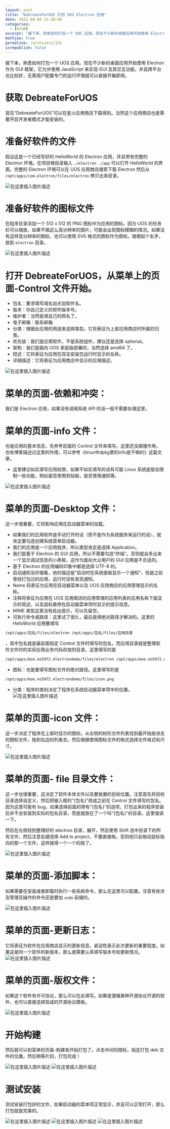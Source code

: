 ```yaml
---
layout: post
title: "DebreateForUOS 打包 UOS Electron 应用"
date: 2022-08-04 11:30:00
categories: 
  - [AtoW]
excerpt: "接下来，熟悉如何打包一个 UOS 应用。现在不少新的桌面应用开始使用 Electron 作为 GUI 框架，它允许使用 JavaScript 来实现 GUI 及其交互功能，并且跨平台也比较好，无需用户配置专门的运行环境就可以直接开箱即用。"
mathjax: true
permalink: /archivers/131
isrepublish: false
---
```


接下来，熟悉如何打包一个 UOS 应用。现在不少新的桌面应用开始使用 Electron 作为 GUI 框架，它允许使用 JavaScript 来实现 GUI 及其交互功能，并且跨平台也比较好，无需用户配置专门的运行环境就可以直接开箱即用。

# 获取 DebreateForUOS

首先“DebreateForUOS”可以在星火应用商店下载得到。当然这个应用商店也是需要开启开发者模式才能安装的。

# 准备好软件的文件

假设这是一个已经写好的 HelloWorld 的 Electron 应用，并且带有完整的 Electron 环境。在项目根目录输入 `./electron ./app` 可以打开 HelloWorld 的界面。完整的 Electron 环境可以在 UOS 应用商店搜索下载 Electron 然后从 `/opt/apps/com.electron/files/electron` 拷贝出来目录。

![在这里插入图片描述](https://images.weserv.nl/?url=https://img-blog.csdnimg.cn/55af1e9fae0c4a30a2d4ac930abcc526.png)
# 准备好软件的图标文件

在程序目录添加一个 512 x 512 的 PNG 图标作为应用的图标。因为 UOS 的任务栏可以缩放，如果不搞这么高分辨率的图片，可能会出现图标模糊的情况。如果没有这样高分辨率的图标，也可以使用 SVG 格式的图标作为图标。随便起个名字，放到 `electron` 目录。

![在这里插入图片描述](https://images.weserv.nl/?url=https://img-blog.csdnimg.cn/d833ef13b20841d6b711486768c4071a.png)
# 打开 DebreateForUOS，从菜单上的页面-Control 文件开始。

* 包名：要求填写域名加点加软件名。
* 版本：你自己定义的软件版本号。
* 维护者：当然是填自己的网名了。
* 电子邮箱：联系邮箱
* 分类：根据此应用的用途来选择类型。它将表征为上架应用商店时所属的归类。
* 优先级：我们是应用软件，不是系统组件，建议还是选择 optional。
* 架构：我们是面向 UOS 家庭版部署的，当然选择 amd64 了。
* 短述：它将表征为应用在双击安装包运行时显示的名称。
* 详细描述：它将表征为应用商店中显示的应用描述。

![在这里插入图片描述](https://images.weserv.nl/?url=https://img-blog.csdnimg.cn/6ec5061665fb4f2abac72ebdd9093131.png)
# 菜单的页面-依赖和冲突：

我们是 Electron 应用，如果没有调用系统 API 的话一般不需要处理这里。

# 菜单的页面-info 文件：

也是应用的基本信息，先参考前面的 Control 文件来填写。这里还没搞懂作用，也有博客描述过这里的作用，可以参考《linux中dpkg里的info是干嘛的》这篇文章。

* 这里建议如实填写应用权限，如果不如实填写的话有可能 Linux 系统底层会限制一些功能，例如是否使用剪贴板，是否使用通知等。

![在这里插入图片描述](https://images.weserv.nl/?url=https://img-blog.csdnimg.cn/dd950e23e261483284a5ef1f4201ffeb.png)
# 菜单的页面-Desktop 文件：
这一步很重要，它将影响应用在启动器菜单的加载。

* 如果我们的应用软件是手动打开的话（而不是作为系统服务来运行的话），就肯定要勾选创建系统菜单启动器。
* 我们的应用是一个应用程序，所以类型肯定是选择 Application。
* 我们是基于 Electron 的 GUI 应用，所以不需要勾选“终端”。否则就会多出来一个显示调试信息的小黑板，这作为面向大众用户的 GUI 应用是不合适的。
* 基于 Electron 的应用编码印象中都是选择 UTF-8 的。
* 启动通知没仔细看，他的描述是“启动时在系统面板显示一个通知”，但是之前曾经打包过的应用，运行时没有发现通知。
* Name 将表征为应用在启动器菜单以及 UOS 应用商店的应用管理显示的名称。
* 注释将表征为应用在 UOS 应用商店的应用管理的应用列表的应用名称下面显示的简述，以及鼠标悬停在启动器菜单项时显示的提示信息。
* MIME 类型这里没有给出提示，可以先留空。
* 可执行命令或路径：这里试了很久，最后是填绝对路径才解决的。这里的 HelloWorld 应用要填写 
```bash
/opt/apps/包名/files/electron /opt/apps/包名/files/应用目录
```
，其中包名就是最前面指定 Control 文件时填写的包名，而应用目录就是整理软件文件时的实际应用业务代码存放的目录。这里填写的是 
```bash
/opt/apps/moe.no5972.electrondemo/files/electron /opt/apps/moe.no5972.electrondemo/files/app
```

* 图标：也是要填写图标文件的绝对路径。这里填写的是
```bash
/opt/apps/moe.no5972.electrondemo/files/icon.png
```

* 分类：程序的类别决定了程序在系统启动器菜单项中的位置。
![在这里插入图片描述](https://images.weserv.nl/?url=https://img-blog.csdnimg.cn/050d18f9bf5f4cbba0ce2affbb794490.png)
# 菜单的页面-icon 文件：
这一步决定了程序在上架时显示的图标。从左侧的树形文件列表找到最开始放进去的图标文件，拖到右边的列表去。然后根据使用图标文件的格式选择文件格式和尺寸。

![在这里插入图片描述](https://images.weserv.nl/?url=https://img-blog.csdnimg.cn/8e3fdb3f4c504a238c10ef24164c4d1f.png)
# 菜单的页面- file 目录文件：
这一步也很重要，这决定了软件本体文件以及要放置的目标位置。注意首先将目标目录选择自定义，然后把输入框的“{包名}”改成之前在 Control 文件填写的包名。因为这里可能有 bug，如果选择前面的带有“{包名}”的选项，打包出来的程序安装后并不会安装到实际的包名目录，而是就放在了一个叫“{包名}”的目录。这里强调一下。

然后在左侧找到整理好的 electron 目录，展开，然后使用 Shift 选中目录下的所有文件，然后注意右键选择 Add to project，不要直接拖，否则他只会拖动鼠标指向的那一个文件，这样就得一个一个的拖了。

![在这里插入图片描述](https://images.weserv.nl/?url=https://img-blog.csdnimg.cn/8ad69a664acd4e0a9d99e57788ceeee1.png)
# 菜单的页面-添加脚本：
如果需要在安装或者卸载时执行一些系统命令，那么在这里可以配置。注意有些涉及管理员操作的命令还是要加 `sudo` 前缀的。

![在这里插入图片描述](https://images.weserv.nl/?url=https://img-blog.csdnimg.cn/1315709b90254f2fb6cbed0e9add84af.png)
# 菜单的页面-更新日志：
它将表征为软件在应用商店显示的更新信息。紧迫性表示此次更新的重要程度。如果这是同一个软件的新版本，那么就需要认真填写版本号和更新情况。
![在这里插入图片描述](https://images.weserv.nl/?url=https://img-blog.csdnimg.cn/07623dca61924801b30d67e56615aa3d.png)
# 菜单的页面-版权文件：
如果这个软件有许可协议，那么可以在此填写。如果是遵循某种开源协议开源的软件，也可以直接选择现成的开源协议模板。

![在这里插入图片描述](https://images.weserv.nl/?url=https://img-blog.csdnimg.cn/12bfbccf6f1c4955b9a17994c9bb6902.png)
# 开始构建

然后就可以到菜单的页面-构建来开始打包了。点击中间的图标，指定打包 deb 文件的位置。然后稍等片刻，打包完成！

![在这里插入图片描述](https://images.weserv.nl/?url=https://img-blog.csdnimg.cn/85f84683154f4676aedffc8826439eba.png)
![在这里插入图片描述](https://images.weserv.nl/?url=https://img-blog.csdnimg.cn/ee2cafe74b4a45259c3aefd3b6fa9af3.png)
# 测试安装

测试安装打包好的文件，如果启动器的菜单项正常显示，并且可以正常打开，那么打包就是完美的。

![在这里插入图片描述](https://images.weserv.nl/?url=https://img-blog.csdnimg.cn/d7a5bbe9ceea4b0db77d9592157bead3.png)
![在这里插入图片描述](https://images.weserv.nl/?url=https://img-blog.csdnimg.cn/50178062cb3244e6bc5c576025f80bf5.png)
![在这里插入图片描述](https://images.weserv.nl/?url=https://img-blog.csdnimg.cn/74b62f0c2d2d4083b43b256385aa27bb.png)


